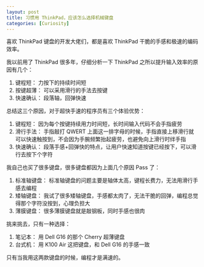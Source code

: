 ```yaml
---
layout: post
title: 习惯用 ThinkPad，应该怎么选择机械键盘
categories: [Curiosity]
---
```


喜欢 ThinkPad 键盘的开发大佬们，都是喜欢 ThinkPad 干脆的手感和极速的编码效率。

我以前用了 ThinkPad 很多年，仔细分析一下 ThinkPad 之所以提升输入效率的原因有几个：
1. 键程短： 力按下的持续时间短
2. 按键超薄： 可以采用滑行的手法去按键
3. 快速确认： 段落轴，回弹快速

总结这三个原因，对于超快手速的程序员有三个体验优势：
1. 键程短： 因为每个按键持续用力时间短，长时间输入代码不会手指疲劳
2. 滑行手法： 手指敲打 QWERT 上面这一排字母的时候，手指直接上移滑行就可以快速触按到，不会因为手腕频繁抬起疲劳，也避免向上滑行时绊手指
3. 快速确认： 段落手感+回弹快的特点，让用户快速知道按键已经按下，可以滑行去按下个字符

我自己也买了很多键盘，很多键盘都因为上面几个原因 Pass 了：
1. 标准轴键盘： 标准轴键盘的问题主要是轴体太高，键程长费力，无法用滑行手感去编程
2. 矮轴键盘： 我试了很多矮轴键盘，手感都太肉了，无法干脆的回弹，编程总觉得那个字符没按到，心理负担大
3. 薄膜键盘： 很多薄膜键盘就是敲钢板，同时手感也很肉

挑来挑去，只有一种选择：
1. 笔记本： 用 Dell G16 的那个 Cherry 超薄键盘
2. 台式机： 用 K100 Air 这把键盘，和 Dell G16 的手感一致

只有当我用这两款键盘的时候，编程才是满速的。
